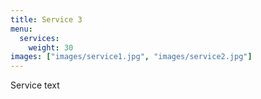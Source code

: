 ```yaml
---
title: Service 3
menu:
  services:
    weight: 30
images: ["images/service1.jpg", "images/service2.jpg"]
---
```

Service text